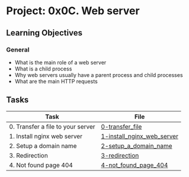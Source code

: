 # Project: 0x0C. Web server

<h2>Learning Objectives</h2>

<h3>General</h3>

<ul>
<li>What is the main role of a web server</li>
<li>What is a child process</li>
<li>Why web servers usually have a parent process and child processes</li>
<li>What are the main HTTP requests</li>
</ul>

<h2>Tasks</h2>

| Task                              | File                                                       |
| --------------------------------- | ---------------------------------------------------------- |
| 0. Transfer a file to your server | [0-transfer_file](./0-transfer_file)                       |
| 1. Install nginx web server       | [1-install_nginx_web_server](./1-install_nginx_web_server) |
| 2. Setup a domain name            | [2-setup_a_domain_name](./2-setup_a_domain_name)           |
| 3. Redirection                    | [3-redirection](./3-redirection)                           |
| 4. Not found page 404             | [4-not_found_page_404](./4-not_found_page_404)             |
